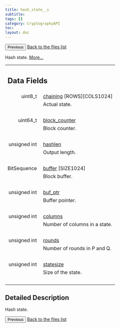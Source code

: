 ```yaml
---
title: hash_state__s
subtitle:
tags: []
category: CryptographyAPI
toc:
layout: doc
---
```


<button class="uk-button uk-button-default uk-button-small uk-margin-medium-top" onclick="history.back()">Previous</button>
<a class="uk-button uk-button-default uk-button-small uk-margin-medium-top crypto-button" href="../../crypto-api/files">Back to the files list</a>


<p>Hash state.  
 <a href="../hash_state__s#details">More...</a></p>
<table class="memberdecls">
<tr class="heading"><td colspan="2"><h2 class="groupheader"><a name="pub-attribs"></a>
Data Fields</h2></td></tr>
<tr class="memitem:ae781356fb43376d0c0da5a21583d163c"><td class="memItemLeft" align="right" valign="top"><a id="ae781356fb43376d0c0da5a21583d163c"></a>
uint8_t&#160;</td><td class="memItemRight" valign="bottom"><a class="el" href="../hash_state__s#ae781356fb43376d0c0da5a21583d163c">chaining</a> [ROWS][COLS1024]</td></tr>
<tr class="memdesc:ae781356fb43376d0c0da5a21583d163c"><td class="mdescLeft">&#160;</td><td class="mdescRight">Actual state. <br /></td></tr>
<tr class="separator:ae781356fb43376d0c0da5a21583d163c"><td class="memSeparator" colspan="2">&#160;</td></tr>
<tr class="memitem:a92b25837cf5dd7fb7e1113eb46c5252f"><td class="memItemLeft" align="right" valign="top"><a id="a92b25837cf5dd7fb7e1113eb46c5252f"></a>
uint64_t&#160;</td><td class="memItemRight" valign="bottom"><a class="el" href="../hash_state__s#a92b25837cf5dd7fb7e1113eb46c5252f">block_counter</a></td></tr>
<tr class="memdesc:a92b25837cf5dd7fb7e1113eb46c5252f"><td class="mdescLeft">&#160;</td><td class="mdescRight">Block counter. <br /></td></tr>
<tr class="separator:a92b25837cf5dd7fb7e1113eb46c5252f"><td class="memSeparator" colspan="2">&#160;</td></tr>
<tr class="memitem:ae892a3004fae62625c6b475f2b4addea"><td class="memItemLeft" align="right" valign="top"><a id="ae892a3004fae62625c6b475f2b4addea"></a>
unsigned int&#160;</td><td class="memItemRight" valign="bottom"><a class="el" href="../hash_state__s#ae892a3004fae62625c6b475f2b4addea">hashlen</a></td></tr>
<tr class="memdesc:ae892a3004fae62625c6b475f2b4addea"><td class="mdescLeft">&#160;</td><td class="mdescRight">Output length. <br /></td></tr>
<tr class="separator:ae892a3004fae62625c6b475f2b4addea"><td class="memSeparator" colspan="2">&#160;</td></tr>
<tr class="memitem:a57f3a2ead170963cd925f867a2758851"><td class="memItemLeft" align="right" valign="top"><a id="a57f3a2ead170963cd925f867a2758851"></a>
BitSequence&#160;</td><td class="memItemRight" valign="bottom"><a class="el" href="../hash_state__s#a57f3a2ead170963cd925f867a2758851">buffer</a> [SIZE1024]</td></tr>
<tr class="memdesc:a57f3a2ead170963cd925f867a2758851"><td class="mdescLeft">&#160;</td><td class="mdescRight">Block buffer. <br /></td></tr>
<tr class="separator:a57f3a2ead170963cd925f867a2758851"><td class="memSeparator" colspan="2">&#160;</td></tr>
<tr class="memitem:a1f799e7efeb184f0fd418583f1c1fa46"><td class="memItemLeft" align="right" valign="top"><a id="a1f799e7efeb184f0fd418583f1c1fa46"></a>
unsigned int&#160;</td><td class="memItemRight" valign="bottom"><a class="el" href="../hash_state__s#a1f799e7efeb184f0fd418583f1c1fa46">buf_ptr</a></td></tr>
<tr class="memdesc:a1f799e7efeb184f0fd418583f1c1fa46"><td class="mdescLeft">&#160;</td><td class="mdescRight">Buffer pointer. <br /></td></tr>
<tr class="separator:a1f799e7efeb184f0fd418583f1c1fa46"><td class="memSeparator" colspan="2">&#160;</td></tr>
<tr class="memitem:a291416e9a8daa23be4958f548332b1f3"><td class="memItemLeft" align="right" valign="top"><a id="a291416e9a8daa23be4958f548332b1f3"></a>
unsigned int&#160;</td><td class="memItemRight" valign="bottom"><a class="el" href="../hash_state__s#a291416e9a8daa23be4958f548332b1f3">columns</a></td></tr>
<tr class="memdesc:a291416e9a8daa23be4958f548332b1f3"><td class="mdescLeft">&#160;</td><td class="mdescRight">Number of columns in a state. <br /></td></tr>
<tr class="separator:a291416e9a8daa23be4958f548332b1f3"><td class="memSeparator" colspan="2">&#160;</td></tr>
<tr class="memitem:a8c9bad69661e000e1c233d0726d43772"><td class="memItemLeft" align="right" valign="top"><a id="a8c9bad69661e000e1c233d0726d43772"></a>
unsigned int&#160;</td><td class="memItemRight" valign="bottom"><a class="el" href="../hash_state__s#a8c9bad69661e000e1c233d0726d43772">rounds</a></td></tr>
<tr class="memdesc:a8c9bad69661e000e1c233d0726d43772"><td class="mdescLeft">&#160;</td><td class="mdescRight">Number of rounds in P and Q. <br /></td></tr>
<tr class="separator:a8c9bad69661e000e1c233d0726d43772"><td class="memSeparator" colspan="2">&#160;</td></tr>
<tr class="memitem:a36c9b5c4679013f1bbf4069335269be4"><td class="memItemLeft" align="right" valign="top"><a id="a36c9b5c4679013f1bbf4069335269be4"></a>
unsigned int&#160;</td><td class="memItemRight" valign="bottom"><a class="el" href="../hash_state__s#a36c9b5c4679013f1bbf4069335269be4">statesize</a></td></tr>
<tr class="memdesc:a36c9b5c4679013f1bbf4069335269be4"><td class="mdescLeft">&#160;</td><td class="mdescRight">Size of the state. <br /></td></tr>
<tr class="separator:a36c9b5c4679013f1bbf4069335269be4"><td class="memSeparator" colspan="2">&#160;</td></tr>
</table>
<a name="details" id="details"></a>

## Detailed Description

<div class="textblock"><p>Hash state. </p>
<button class="uk-button uk-button-default uk-button-small uk-margin-medium-top" onclick="history.back()">Previous</button>
<a class="uk-button uk-button-default uk-button-small uk-margin-medium-top crypto-button" href="../../crypto-api/files">Back to the files list</a>
